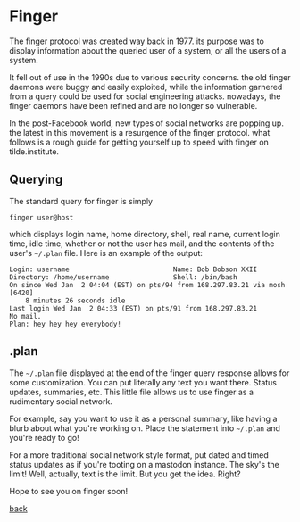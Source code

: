 <!--
title: Finger
author: gbmor
description: Getting started with fingerd
-->

# Finger

The finger protocol was created way back in 1977. its purpose was to
display information about the queried user of a system, or all the users
of a system.

It fell out of use in the 1990s due to various security concerns. the
old finger daemons were buggy and easily exploited, while the
information garnered from a query could be used for social engineering
attacks. nowadays, the finger daemons have been refined and are no longer
so vulnerable.

In the post-Facebook world, new types of social networks are
popping up. the latest in this movement is a resurgence of the finger
protocol. what follows is a rough guide for getting yourself up to speed
with finger on tilde.institute.

## Querying

The standard query for finger is simply

```
finger user@host
```

which displays login name, home directory, shell, real name, current login
time, idle time, whether or not the user has mail, and the contents of
the user's `~/.plan` file. Here is an example of the output:

```
Login: username                          Name: Bob Bobson XXII
Directory: /home/username                Shell: /bin/bash
On since Wed Jan  2 04:04 (EST) on pts/94 from 168.297.83.21 via mosh [6420]
    8 minutes 26 seconds idle
Last login Wed Jan  2 04:33 (EST) on pts/91 from 168.297.83.21
No mail.
Plan: hey hey hey everybody!
```

## .plan

The `~/.plan` file displayed at the end of the finger query response
allows for some customization. You can put literally any text you want
there. Status updates, summaries, etc. This little file allows us to use
finger as a rudimentary social network.

For example, say you want to use it as a personal summary, like having
a blurb about what you're working on. Place the statement into `~/.plan`
and you're ready to go!

For a more traditional social network style format, put dated and timed
status updates as if you're tooting on a mastodon instance. The sky's
the limit! Well, actually, text is the limit. But you get the idea. Right?

Hope to see you on finger soon!

[back](/)
